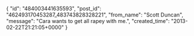  {
   "id": "484003441635593",
   "post_id": "462493170453287_483743828328221",
   "from_name": "Scott Duncan",
   "message": "Cara wants to get all rapey with me.",
   "created_time": "2013-02-22T21:21:05+0000"
 }
